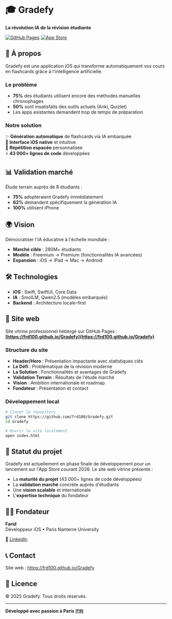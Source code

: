 # 🎓 Gradefy

**La révolution IA de la révision étudiante**

[![GitHub Pages](https://img.shields.io/badge/GitHub%20Pages-Live-success)](https://frd100.github.io/Gradefy)
[![App Store](https://img.shields.io/badge/App%20Store-Coming%202026-blue)](https://frd100.github.io/Gradefy)

## 🚀 À propos

Gradefy est une application iOS qui transforme automatiquement vos cours en flashcards grâce à l'intelligence artificielle.

### Le problème

- **75%** des étudiants utilisent encore des méthodes manuelles chronophages
- **50%** sont insatisfaits des outils actuels (Anki, Quizlet)
- Les apps existantes demandent trop de temps de préparation

### Notre solution

✨ **Génération automatique** de flashcards via IA embarquée  
📱 **Interface iOS native** et intuitive  
🧠 **Répétition espacée** personnalisée  
⚡ **43 000+ lignes de code** développées

## 📊 Validation marché

Étude terrain auprès de 8 étudiants :

- **75%** adopteraient Gradefy immédiatement
- **62%** demandent spécifiquement la génération IA
- **100%** utilisent iPhone

## 🌍 Vision

Démocratiser l'IA éducative à l'échelle mondiale :

- **Marché cible** : 280M+ étudiants
- **Modèle** : Freemium → Premium (fonctionnalités IA avancées)
- **Expansion** : iOS → iPad → Mac → Android

## 🛠️ Technologies

- **iOS** : Swift, SwiftUI, Core Data
- **IA** : SmolLM, Qwen2.5 (modèles embarqués)
- **Backend** : Architecture locale-first

## 📱 Site web

Site vitrine professionnel hébergé sur GitHub Pages :  
**[https://frd100.github.io/Gradefy](https://frd100.github.io/Gradefy)**

### Structure du site

- **Header/Hero** : Présentation impactante avec statistiques clés
- **Le Défi** : Problématique de la révision moderne
- **La Solution** : Fonctionnalités et avantages de Gradefy
- **Validation Terrain** : Résultats de l'étude marché
- **Vision** : Ambition internationale et roadmap
- **Fondateur** : Présentation et contact

### Développement local

```bash
# Cloner le repository
git clone https://github.com/frd100/Gradefy.git
cd Gradefy

# Ouvrir le site localement
open index.html
```

## 🎯 Statut du projet

Gradefy est actuellement en phase finale de développement pour un lancement sur l'App Store courant 2026. Le site web vitrine présente :

- La **maturité du projet** (43 000+ lignes de code développées)
- La **validation marché** concrète auprès d'étudiants
- Une **vision scalable** et internationale
- L'**expertise technique** du fondateur

## 👨‍💻 Fondateur

**Farid**  
Développeur iOS • Paris Nanterre University

💼 [LinkedIn](https://linkedin.com/in/gradefy)

## 📞 Contact

Site web : https://frd100.github.io/Gradefy

## 📄 Licence

© 2025 Gradefy. Tous droits réservés.

---

**Développé avec passion à Paris 🇫🇷**